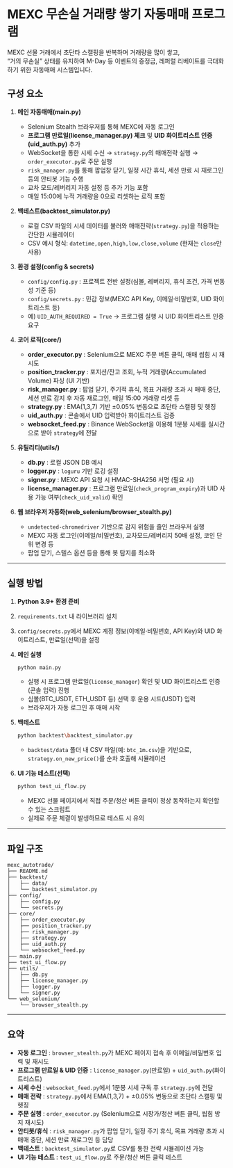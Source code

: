 # MEXC 무손실 거래량 쌓기 자동매매 프로그램

MEXC 선물 거래에서 초단타 스캘핑을 반복하며 거래량을 많이 쌓고,  
“거의 무손실” 상태를 유지하여 M-Day 등 이벤트의 증정금, 레퍼럴 리베이트를 극대화하기 위한 자동매매 시스템입니다.

## 구성 요소

1. **메인 자동매매(main.py)**  
   - Selenium Stealth 브라우저를 통해 MEXC에 자동 로그인  
   - **프로그램 만료일(license_manager.py) 체크** 및 **UID 화이트리스트 인증(uid_auth.py)** 추가  
   - WebSocket을 통한 시세 수신 → `strategy.py`의 매매전략 실행 → `order_executor.py`로 주문 실행  
   - `risk_manager.py`를 통해 팝업창 닫기, 일정 시간 휴식, 세션 만료 시 재로그인 등의 안티봇 기능 수행  
   - 교차 모드/레버리지 자동 설정 등 추가 기능 포함  
   - 매일 15:00에 누적 거래량을 0으로 리셋하는 로직 포함  

2. **백테스트(backtest_simulator.py)**  
   - 로컬 CSV 파일의 시세 데이터를 불러와 매매전략(`strategy.py`)을 적용하는 간단한 시뮬레이터  
   - CSV 예시 형식: `datetime,open,high,low,close,volume` (현재는 `close`만 사용)  

3. **환경 설정(config & secrets)**  
   - `config/config.py` : 프로젝트 전반 설정(심볼, 레버리지, 휴식 조건, 가격 변동성 기준 등)  
   - `config/secrets.py` : 민감 정보(MEXC API Key, 이메일·비밀번호, UID 화이트리스트 등)  
   - 예) `UID_AUTH_REQUIRED = True` → 프로그램 실행 시 UID 화이트리스트 인증 요구  

4. **코어 로직(core/)**  
   - **order_executor.py** : Selenium으로 MEXC 주문 버튼 클릭, 매매 씹힘 시 재시도  
   - **position_tracker.py** : 포지션/잔고 조회, 누적 거래량(Accumulated Volume) 파싱 (UI 기반)  
   - **risk_manager.py** : 팝업 닫기, 주기적 휴식, 목표 거래량 초과 시 매매 중단, 세션 만료 감지 후 자동 재로그인, 매일 15:00 거래량 리셋 등  
   - **strategy.py** : EMA(1,3,7) 기반 ±0.05% 변동으로 초단타 스캘핑 및 헷징  
   - **uid_auth.py** : 콘솔에서 UID 입력받아 화이트리스트 검증  
   - **websocket_feed.py** : Binance WebSocket을 이용해 1분봉 시세를 실시간으로 받아 `strategy`에 전달  

5. **유틸리티(utils/)**  
   - **db.py** : 로컬 JSON DB 예시  
   - **logger.py** : `loguru` 기반 로깅 설정  
   - **signer.py** : MEXC API 요청 시 HMAC-SHA256 서명 (필요 시)  
   - **license_manager.py** : 프로그램 만료일(`check_program_expiry`)과 UID 사용 가능 여부(`check_uid_valid`) 확인  

6. **웹 브라우저 자동화(web_selenium/browser_stealth.py)**  
   - `undetected-chromedriver` 기반으로 감지 위험을 줄인 브라우저 실행  
   - MEXC 자동 로그인(이메일/비밀번호), 교차모드/레버리지 50배 설정, 코인 단위 변경 등  
   - 팝업 닫기, 스텔스 옵션 등을 통해 봇 탐지를 최소화  

---

## 실행 방법

1. **Python 3.9+ 환경 준비**  
2. `requirements.txt` 내 라이브러리 설치  
3. `config/secrets.py`에서 MEXC 계정 정보(이메일·비밀번호, API Key)와 UID 화이트리스트, 만료일(선택)을 설정  
4. **메인 실행**  
   ```bash
   python main.py
   ```  
   - 실행 시 프로그램 만료일(`license_manager`) 확인 및 UID 화이트리스트 인증(콘솔 입력) 진행  
   - 심볼(BTC_USDT, ETH_USDT 등) 선택 후 운용 시드(USDT) 입력  
   - 브라우저가 자동 로그인 후 매매 시작  

5. **백테스트**  
   ```bash
   python backtest\backtest_simulator.py
   ```  
   - `backtest/data` 폴더 내 CSV 파일(예: `btc_1m.csv`)을 기반으로, `strategy.on_new_price()`를 순차 호출해 시뮬레이션  

6. **UI 기능 테스트(선택)**  
   ```bash
   python test_ui_flow.py
   ```  
   - MEXC 선물 페이지에서 직접 주문/청산 버튼 클릭이 정상 동작하는지 확인할 수 있는 스크립트  
   - 실제로 주문 체결이 발생하므로 테스트 시 유의  

---

## 파일 구조

```
mexc_autotrade/
├── README.md
├── backtest/
│   ├── data/
│   └── backtest_simulator.py
├── config/
│   ├── config.py
│   └── secrets.py
├── core/
│   ├── order_executor.py
│   ├── position_tracker.py
│   ├── risk_manager.py
│   ├── strategy.py
│   ├── uid_auth.py
│   └── websocket_feed.py
├── main.py
├── test_ui_flow.py
├── utils/
│   ├── db.py
│   ├── license_manager.py
│   ├── logger.py
│   └── signer.py
└── web_selenium/
    └── browser_stealth.py
```

---

## 요약

- **자동 로그인** : `browser_stealth.py`가 MEXC 페이지 접속 후 이메일/비밀번호 입력 및 재시도  
- **프로그램 만료일 & UID 인증** : `license_manager.py`(만료일) + `uid_auth.py`(화이트리스트)  
- **시세 수신** : `websocket_feed.py`에서 1분봉 시세 구독 후 `strategy.py`에 전달  
- **매매 전략** : `strategy.py`에서 EMA(1,3,7) + ±0.05% 변동으로 초단타 스캘핑 및 헷징  
- **주문 실행** : `order_executor.py` (Selenium으로 시장가/청산 버튼 클릭, 씹힘 방지 재시도)  
- **안티봇/휴식** : `risk_manager.py`가 팝업 닫기, 일정 주기 휴식, 목표 거래량 초과 시 매매 중단, 세션 만료 재로그인 등 담당  
- **백테스트** : `backtest_simulator.py`로 CSV를 통한 전략 시뮬레이션 가능  
- **UI 기능 테스트** : `test_ui_flow.py`로 주문/청산 버튼 클릭 테스트  